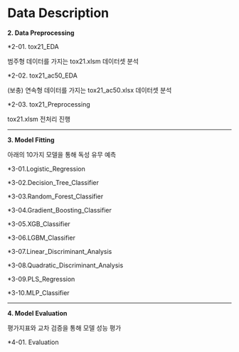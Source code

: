 # Data Description

**2. Data Preprocessing**

*2-01. tox21_EDA


범주형 데이터를 가지는 tox21.xlsm 데이터셋 분석

*2-02. tox21_ac50_EDA


(보충) 연속형 데이터를 가지는 tox21_ac50.xlsx 데이터셋 분석

*2-03. tox21_Preprocessing


tox21.xlsm 전처리 진행

---

**3. Model Fitting**


아래의 10가지 모델을 통해 독성 유무 예측


*3-01.Logistic_Regression


*3-02.Decision_Tree_Classifier


*3-03.Random_Forest_Classifier 


*3-04.Gradient_Boosting_Classifier 


*3-05.XGB_Classifier


*3-06.LGBM_Classifier


*3-07.Linear_Discriminant_Analysis


*3-08.Quadratic_Discriminant_Analysis


*3-09.PLS_Regression


*3-10.MLP_Classifier

---

**4. Model Evaluation**


평가지표와 교차 검증을 통해 모델 성능 평가


*4-01. Evaluation
